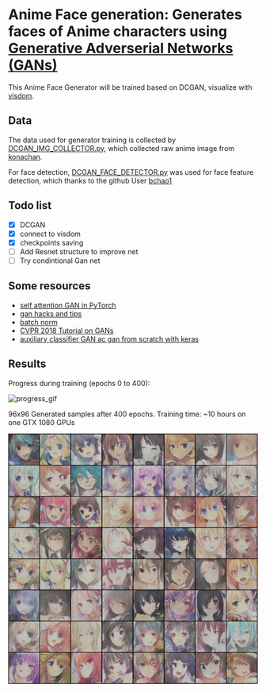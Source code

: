 # Anime Face generation: Generates faces of Anime characters using [Generative Adverserial Networks (GANs)](https://en.wikipedia.org/wiki/Generative_adversarial_network)


This Anime Face Generator will be trained based on DCGAN, visualize with [visdom](https://github.com/facebookresearch/visdom).

## Data
The data used for generator training is collected by [DCGAN_IMG_COLLECTOR.py](https://github.com/lipilian/NewProject_dontKnowNameYet/blob/master/DCGAN_IMG_COLLECTOR.py), which collected raw anime image from [konachan](https://konachan.net/).

For face detection, [DCGAN_FACE_DETECTOR.py](https://github.com/lipilian/NewProject_dontKnowNameYet/blob/master/DCGAN_FACE_DETECTOR.py) was used for face feature detection, which thanks to the github User [bchao1](https://github.com/bchao1/Anime-Face-Dataset/blob/master/src/scrape.py)


## Todo list

- [x] DCGAN
- [x] connect to visdom
- [x] checkpoints saving
- [ ] Add Resnet structure to improve net
- [ ] Try condintional Gan net
  
## Some resources

- [self attention GAN in PyTorch](https://github.com/heykeetae/Self-Attention-GAN)
- [gan hacks and tips](https://github.com/soumith/ganhacks)
- [batch norm](https://gist.github.com/shagunsodhani/4441216a298df0fe6ab0)
- [CVPR 2018 Tutorial on GANs](https://sites.google.com/view/cvpr2018tutorialongans/)
- [auxiliary classifier GAN ac gan from scratch with keras](https://machinelearningmastery.com/how-to-develop-an-auxiliary-classifier-gan-ac-gan-from-scratch-with-keras/)

## Results

Progress during training (epochs 0 to 400):

![progress_gif](assets/DCGAN.gif)

96x96 Generated samples after 400 epochs. Training time: ~10 hours on one GTX 1080 GPUs

![96x96](assets/result.png)



